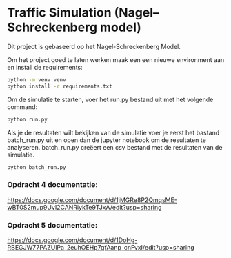 # Traffic Simulation (Nagel–Schreckenberg model)

Dit project is gebaseerd op het Nagel-Schreckenberg Model. 

Om het project goed te laten werken maak een een nieuwe environment aan en install de requirements:
```bash
python -m venv venv
python install -r requirements.txt 
```

Om de simulatie te starten, voer het run.py bestand uit met het volgende command:
```bash
python run.py
```

Als je de resultaten wilt bekijken van de simulatie voer je eerst het bastand batch_run.py uit en open dan
de jupyter notebook om de resultaten te analyseren. batch_run.py creëert een csv bestand met de resultaten
van de simulatie.

```bash
python batch_run.py
```


### Opdracht 4 documentatie:
https://docs.google.com/document/d/1jMGRe8P2QmqsME-wBT0S2mup9UvI2CANRiykTe9TJxA/edit?usp=sharing

### Opdracht 5 documentatie:
https://docs.google.com/document/d/1DoHg-RBEGJW77PAZUlPa_2euhOEHp7qfAanp_cnFvxI/edit?usp=sharing